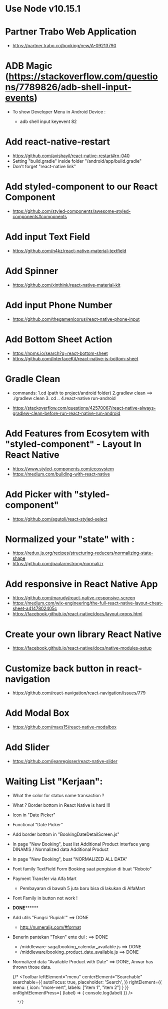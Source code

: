# Use Node v10.15.1

# Partner Trabo Web Application
* https://partner.trabo.co/booking/new/A-09213790

# ADB Magic (https://stackoverflow.com/questions/7789826/adb-shell-input-events)
* To show Developer Menu in Android Device :

    - adb shell input keyevent 82

# Add react-native-restart 
* https://github.com/avishayil/react-native-restart#rn-040
* Setting "build.gradle" inside folder "/android/app/build.gradle"
* Don't forget "react-native link"

# Add styled-component to our React Component
* https://github.com/styled-components/awesome-styled-components#components

# Add input Text Field 
* https://github.com/n4kz/react-native-material-textfield

# Add Spinner 
* https://github.com/xinthink/react-native-material-kit


# Add input Phone Number
* https://github.com/thegamenicorus/react-native-phone-input

# Add Bottom Sheet Action
* https://npms.io/search?q=react-bottom-sheet
* https://github.com/InterfaceKit/react-native-js-bottom-sheet 

# Gradle Clean
* commands: 
    1.cd (path to project/android folder) 
    2.gradlew clean ==> ./gradlew clean
    3. cd .. 
    4.react-native run-android

* https://stackoverflow.com/questions/42570067/react-native-always-gradlew-clean-before-run-react-native-run-android

# Add Features from Ecosytem with "styled-component" - Layout In React Native
* https://www.styled-components.com/ecosystem
* https://medium.com/building-with-react-native

# Add Picker with "styled-component"
* https://github.com/agutoli/react-styled-select

# Normalized your "state" with :
* https://redux.js.org/recipes/structuring-reducers/normalizing-state-shape
* https://github.com/paularmstrong/normalizr

# Add responsive in React Native App
* https://github.com/marudy/react-native-responsive-screen
* https://medium.com/wix-engineering/the-full-react-native-layout-cheat-sheet-a4147802405c
* https://facebook.github.io/react-native/docs/layout-props.html

# Create your own library React Native
* https://facebook.github.io/react-native/docs/native-modules-setup

# Customize back button in react-navigation
* https://github.com/react-navigation/react-navigation/issues/779

# Add Modal Box
* https://github.com/maxs15/react-native-modalbox   

# Add Slider 
* https://github.com/jeanregisser/react-native-slider

# Waiting List "Kerjaan":
* What the color for status name transaction ? 
* What ? Border bottom in React Native is hard !!!
* Icon in "Date Picker"
* Functional "Date Picker"
* Add border bottom in "BookingDateDetailScreen.js"
* In page "New Booking", buat list Additional Product interface yang DINAMIS / Normalized data Additional Product
* In page "New Booking", buat "NORMALIZED ALL DATA" 
* Font family TextField Form Booking saat pengisian di buat "Roboto"
* Payment Transfer via Alfa Mart 
    - Pembayaran di bawah 5 juta baru bisa di lakukan di AlfaMart

* Font Family in button not work !



* ****************DONE**********************
* Add utils "Fungsi 'Rupiah'" ==> DONE
    - http://numeraljs.com/#format
* Benerin pantekan "Token" ente dul : ==> DONE
    - /middleware-saga/booking_calendar_available.js ==> DONE
    - /middleware/booking_product_date_available.js ==> DONE
* Normalized data "Available Product with Date" ==> DONE, Anwar has thrown those data.

     {/* 
        <Toolbar
          leftElement="menu"
          centerElement="Searchable"
          searchable={{
            autoFocus: true,
            placeholder: 'Search',
          }}
          rightElement={{
              menu: {
                  icon: "more-vert",
                  labels: ["item 1", "item 2"]
              }
          }}
          onRightElementPress={ (label) => { console.log(label) }}
        />

        */}